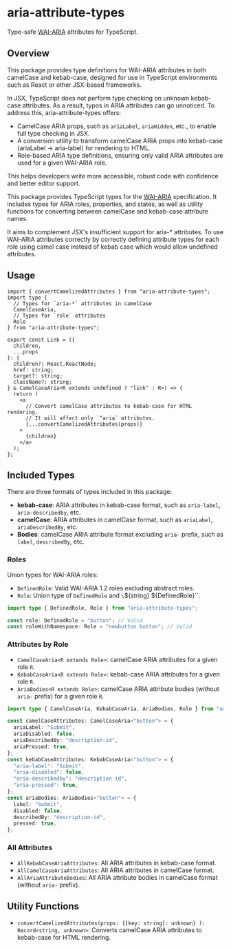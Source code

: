 # aria-attribute-types

Type-safe [WAI-ARIA](https://www.w3.org/TR/wai-aria-1.2/) attributes for TypeScript.

## Overview

This package provides type definitions for WAI-ARIA attributes in both camelCase and kebab-case, designed for use in TypeScript environments such as React or other JSX-based frameworks.

In JSX, TypeScript does not perform type checking on unknown kebab-case attributes. As a result, typos in ARIA attributes can go unnoticed. To address this, aria-attribute-types offers:

- CamelCase ARIA props, such as `ariaLabel`, `ariaHidden`, etc., to enable full type checking in JSX.
- A conversion utility to transform camelCase ARIA props into kebab-case (ariaLabel → aria-label) for rendering to HTML.
- Role-based ARIA type definitions, ensuring only valid ARIA attributes are used for a given WAI-ARIA role.

This helps developers write more accessible, robust code with confidence and better editor support.

This package provides TypeScript types for the [WAI-ARIA](https://www.w3.org/TR/wai-aria-1.2/) specification.
It includes types for ARIA roles, properties, and states, as well as utility functions for converting between camelCase and kebab-case attribute names.

It aims to complement JSX's insufficient support for aria-\* attributes.
To use WAI-ARIA attributes correctly by correctly defining attribute types for each role using camel case instead of kebab case which would allow undefined attributes.

## Usage

```tsx
import { convertCamelizedAttributes } from "aria-attribute-types";
import type {
  // Types for `aria-*` attributes in camelCase
  CamelCaseAria,
  // Types for `role` attributes
  Role
} from "aria-attribute-types";

export const Link = ({
  children,
  ...props
}: {
  children?: React.ReactNode;
  href: string;
  target?: string;
  className?: string;
} & CamelCaseAria<R extends undefined ? "link" : R>) => {
  return (
    <a
      // Convert camelCase attributes to kebab-case for HTML rendering.
      // It will affect only `^aria` attributes.
      {...convertCamelizedAttributes(props)}
    >
      {children}
    </a>
  );
};
```

## Included Types

There are three formats of types included in this package:

- **kebab-case**: ARIA attributes in kebab-case format, such as `aria-label`, `aria-describedby`, etc.
- **camelCase**: ARIA attributes in camelCase format, such as `ariaLabel`, `ariaDescribedBy`, etc.
- **Bodies**: camelCase ARIA attribute format excluding `aria-` prefix, such as `label`, `describedBy`, etc.


### Roles

Union types for WAI-ARIA roles:

- `DefinedRole`: Valid WAI-ARIA 1.2 roles excluding abstract roles.
- `Role`: Union type of `DefinedRole` and `\`${string} ${DefinedRole}\``.

```ts
import type { DefinedRole, Role } from "aria-attribute-types";

const role: DefinedRole = "button"; // Valid
const roleWithNamespace: Role = "newbutton button"; // Valid
```

### Attributes by Role


- `CamelCaseAria<R extends Role>`: camelCase ARIA attributes for a given role `R`.
- `KebabCaseAria<R extends Role>`: kebab-case ARIA attributes for a given role `R`.
- `AriaBodies<R extends Role>`: camelCase ARIA attribute bodies (without `aria-` prefix) for a given role `R`.

```ts
import type { CamelCaseAria, KebabCaseAria, AriaBodies, Role } from "aria-attribute-types";

const camelCaseAttributes: CamelCaseAria<"button"> = {
  ariaLabel: "Submit",
  ariaDisabled: false,
  ariaDescribedBy: "description-id",
  ariaPressed: true,
};
const kebabCaseAttributes: KebabCaseAria<"button"> = {
  "aria-label": "Submit",
  "aria-disabled": false,
  "aria-describedby": "description-id",
  "aria-pressed": true,
};
const ariaBodies: AriaBodies<"button"> = {
  label: "Submit",
  disabled: false,
  describedBy: "description-id",
  pressed: true,
};
```

### All Attributes

- `AllKebabCaseAriaAttributes`: All ARIA attributes in kebab-case format.
- `AllCamelCaseAriaAttributes`: All ARIA attributes in camelCase format.
- `AllAriaAttributeBodies`: All ARIA attribute bodies in camelCase format (without `aria-` prefix).


## Utility Functions

- `convertCamelizedAttributes(props: {[key: string]: unknown} ): Record<string, unknown>`: Converts camelCase ARIA attributes to kebab-case for HTML rendering.
